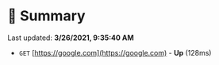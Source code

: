 # 📖 Summary
Last updated: **3/26/2021, 9:35:40 AM**

- `GET` [https://google.com](https://google.com) - **Up** (128ms)
